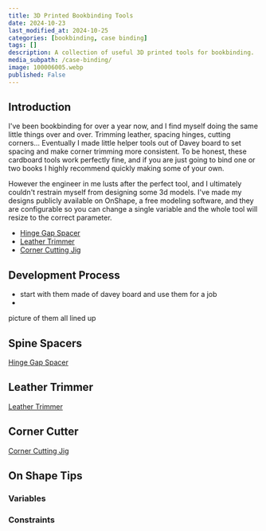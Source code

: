 ```yaml
---
title: 3D Printed Bookbinding Tools
date: 2024-10-23
last_modified_at: 2024-10-25
categories: [bookbinding, case binding]
tags: []
description: A collection of useful 3D printed tools for bookbinding.
media_subpath: /case-binding/
image: 100006005.webp
published: False
---
```

## Introduction
I've been bookbinding for over a year now, and I find myself doing the same little things over and over. Trimming leather, spacing hinges, cutting corners... Eventually I made little helper tools out of Davey board to set spacing and make corner trimming more consistent. To be honest, these cardboard tools work perfectly fine, and if you are just going to bind one or two books I highly recommend quickly making some of your own.

However the engineer in me lusts after the perfect tool, and I ultimately couldn't restrain myself from designing some 3d models. I've made my designs publicly available on OnShape, a free modeling software, and they are configurable so you can change a single variable and the whole tool will resize to the correct parameter.
- [Hinge Gap Spacer](https://cad.onshape.com/documents/596458e24c35e807a12e88ac/w/439456049f25b8fb9cc6b557/e/09944bbd181029855e7114a2)
- [Leather Trimmer](https://cad.onshape.com/documents/71f060de243325f5519cd9c8/w/d067d97357c0366d937a5744/e/712eb0dd790536ce127d3194)
- [Corner Cutting Jig](https://cad.onshape.com/documents/c5a6cbd35bae1078b1c10b9c/w/f9d57596bc8fb41e479ab4bc/e/c6302e81e03acee6467a096e)


## Development Process

- start with them made of davey board and use them for a job
- 

picture of them all lined up

## Spine Spacers
[Hinge Gap Spacer](https://cad.onshape.com/documents/596458e24c35e807a12e88ac/w/439456049f25b8fb9cc6b557/e/09944bbd181029855e7114a2)


## Leather Trimmer
[Leather Trimmer](https://cad.onshape.com/documents/71f060de243325f5519cd9c8/w/d067d97357c0366d937a5744/e/712eb0dd790536ce127d3194)

## Corner Cutter
[Corner Cutting Jig](https://cad.onshape.com/documents/c5a6cbd35bae1078b1c10b9c/w/f9d57596bc8fb41e479ab4bc/e/c6302e81e03acee6467a096e)

## On Shape Tips
### Variables
### Constraints


## 


